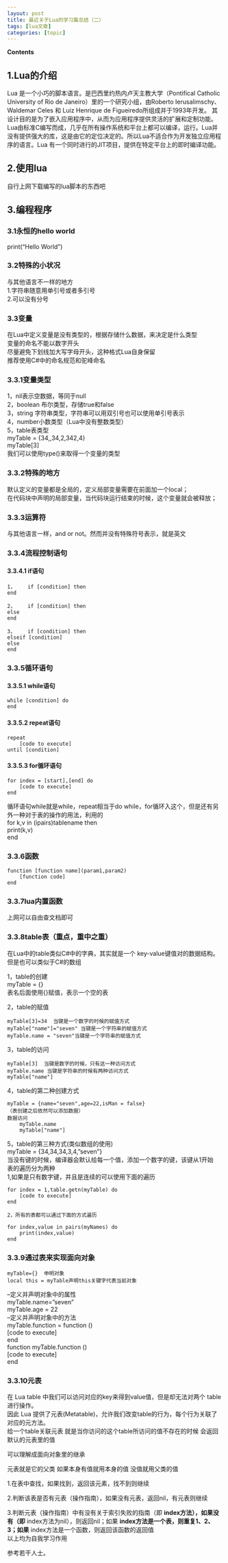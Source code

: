 ```yaml
---
layout: post
title: 最近关于Lua的学习篇总结（二） 
tags: [lua文章]
categories: [topic]
---
```

**Contents**

## 1.Lua的介绍

Lua 是一个小巧的脚本语言。是巴西里约热内卢天主教大学（Pontifical Catholic University of Rio de
Janeiro）里的一个研究小组，由Roberto Ierusalimschy、Waldemar Celes 和 Luiz Henrique de
Figueiredo所组成并于1993年开发。
其设计目的是为了嵌入应用程序中，从而为应用程序提供灵活的扩展和定制功能。Lua由标准C编写而成，几乎在所有操作系统和平台上都可以编译，运行。Lua并没有提供强大的库，这是由它的定位决定的。所以Lua不适合作为开发独立应用程序的语言。Lua
有一个同时进行的JIT项目，提供在特定平台上的即时编译功能。

## 2.使用lua

自行上网下载编写的lua脚本的东西吧

## 3.编程程序

### 3.1永恒的hello world

print(“Hello World”)

### 3.2特殊的小状况

与其他语言不一样的地方  
1.字符串随意用单引号或者多引号  
2.可以没有分号

### 3.3变量

在Lua中定义变量是没有类型的，根据存储什么数据，来决定是什么类型  
变量的命名不能以数字开头  
尽量避免下划线加大写字母开头，这种格式Lua自身保留  
推荐使用C#中的命名规范和驼峰命名

### 3.3.1变量类型

1，nil表示空数据，等同于null  
2，boolean 布尔类型，存储true和false  
3，string 字符串类型，字符串可以用双引号也可以使用单引号表示  
4，number小数类型（Lua中没有整数类型）  
5，table表类型  
myTable = {34,,34,2,342,4}  
myTable[3]  
我们可以使用type()来取得一个变量的类型

### 3.3.2特殊的地方

默认定义的变量都是全局的，定义局部变量需要在前面加一个local；  
在代码块中声明的局部变量，当代码块运行结束的时候，这个变量就会被释放；

### 3.3.3运算符

与其他语言一样，and or not。然而并没有特殊符号表示，就是英文

### 3.3.4流程控制语句

#### 3.3.4.1 if语句

    
    
    1，    if [condition] then
    end
    
    2，    if [condition] then
    else
    end
    
    3，    if [condition] then
    elseif [condition]
    else
    end
    

### 3.3.5循环语句

#### 3.3.5.1 while语句

    
    
    while [condition] do
    end
    

#### 3.3.5.2 repeat语句

    
    
    repeat
        [code to execute]
    until [condition]
    

#### 3.3.5.3 for循环语句

    
    
    for index = [start],[end] do
        [code to execute]
    end
    

循环语句while就是while，repeat相当于do while，for循环入这个，但是还有另外一种对于表的操作的用法，利用的  
for k,v in (ipairs)tablename then  
print(k,v)  
end

### 3.3.6函数

    
    
    function [function name](param1,param2)
        [function code]
    end
    

### 3.3.7lua内置函数

上网可以自由查文档即可

### 3.3.8table表（重点，重中之重）

在Lua中的table类似C#中的字典，其实就是一个 key-value键值对的数据结构。但是也可以类似于C#的数组

1，table的创建  
myTable = {}  
表名后面使用{}赋值，表示一个空的表

2，table的赋值

    
    
    myTable[3]=34  当键是一个数字的时候的赋值方式
    myTable["name"]="seven" 当键是一个字符串的赋值方式
    myTable.name = "seven"当键是一个字符串的赋值方式
    

3，table的访问

    
    
    myTable[3]  当键是数字的时候，只有这一种访问方式
    myTable.name 当键是字符串的时候有两种访问方式
    myTable["name"]
    

4，table的第二种创建方式

    
    
    myTable = {name="seven",age=22,isMan = false}
    （表创建之后依然可以添加数据）
    数据访问
        myTable.name
        myTable["name"]
    

5，table的第三种方式(类似数组的使用)  
myTable = {34,34,34,3,4,”seven”}  
当没有键的时候，编译器会默认给每一个值，添加一个数字的键，该键从1开始  
表的遍历分为两种  
1,如果是只有数字键，并且是连续的可以使用下面的遍历

    
    
    for index = 1,table.getn(myTable) do
        [code to execute]
    end
    
    2，所有的表都可以通过下面的方式遍历
    
    for index,value in pairs(myNames) do
        print(index,value)
    end
    

### 3.3.9通过表来实现面向对象

    
    
    myTable={}  申明对象
    local this = myTable声明this关键字代表当前对象
    

–定义并声明对象中的属性  
myTable.name=”seven”  
myTable.age = 22  
–定义并声明对象中的方法  
myTable.function = function ()  
[code to execute]  
end  
function myTable.function ()  
[code to execute]  
end

### 3.3.10元表

在 Lua table 中我们可以访问对应的key来得到value值，但是却无法对两个 table 进行操作。  
因此 Lua 提供了元表(Metatable)，允许我们改变table的行为，每个行为关联了对应的元方法。  
给一个table关联元表 就是当你访问的这个table所访问的值不存在的时候 会返回默认的元表里的值

可以理解成面向对象里的继承

元表就是它的父类 如果本身有值就用本身的值 没值就用父类的值

1.在表中查找，如果找到，返回该元素，找不到则继续

2.判断该表是否有元表（操作指南），如果没有元表，返回nil，有元表则继续

3.判断元表（操作指南）中有没有关于索引失败的指南（即 **index方法），如果没有（即** index方法为nil），则返回nil；如果
**index方法是一个表，则重复1、2、3；如果** index方法是一个函数，则返回该函数的返回值  
以上均为自我学习作用

参考若干人士。